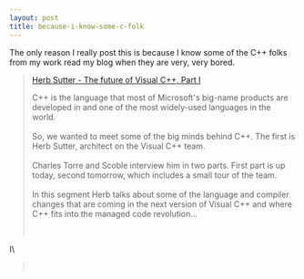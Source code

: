```yaml
---
layout: post
title: because-i-know-some-c-folk
---
```

The only reason I really post this is because I know some of the C++
folks from my work read my blog when they are very, very bored.

> [Herb Sutter - The future of Visual C++, Part
> I](http://channel9.msdn.com/ShowPost.aspx?PostID=39280)
>
> C++ is the language that most of Microsoft's big-name products are
> developed in and one of the most widely-used languages in the world.\
>  \
>  So, we wanted to meet some of the big minds behind C++. The first is
> Herb Sutter, architect on the Visual C++ team.\
>  \
>  Charles Torre and Scoble interview him in two parts. First part is up
> today, second tomorrow, which includes a small tour of the team.\
>  \
>  In this segment Herb talks about some of the language and compiler
> changes that are coming in the next version of Visual C++ and where
> C++ fits into the managed code revolution...  
>
>  

I\

>  
